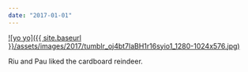```yaml
---
date: "2017-01-01"
---
```


[![yo yo]({{ site.baseurl }}/assets/images/2017/tumblr_oj4bt7laBH1r16syio1_1280-1024x576.jpg)](https://mananamanana.com/ohpiglet/wp-content/uploads/2017/01/tumblr_oj4bt7laBH1r16syio1_1280.jpg)

Riu and Pau liked the cardboard reindeer.
